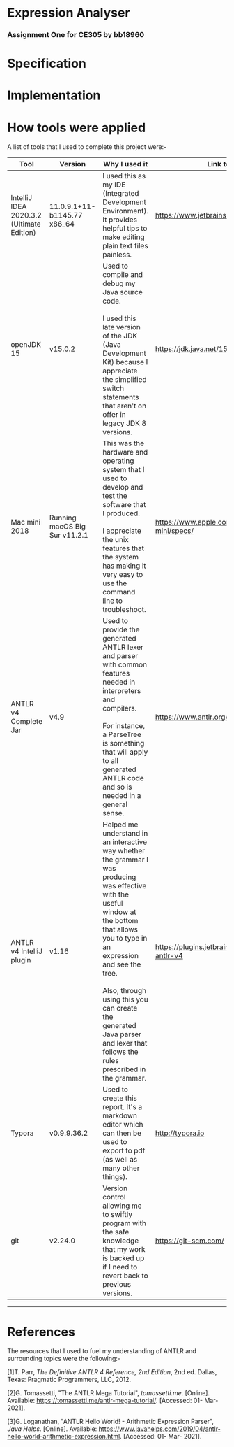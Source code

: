 # Expression Analyser

### Assignment One for CE305 by bb18960



# Specification



# Implementation



# How tools were applied

A list of tools that I used to complete this project were:-

| Tool                                      | Version                       | Why I used it                                                | Link to tool                                       |
| ----------------------------------------- | ----------------------------- | ------------------------------------------------------------ | -------------------------------------------------- |
| IntelliJ IDEA 2020.3.2 (Ultimate Edition) | 11.0.9.1+11-b1145.77 x86_64   | I used this as my IDE (Integrated Development Environment). It provides helpful tips to make editing plain text files painless. | https://www.jetbrains.com/idea/                    |
| openJDK 15                                | v15.0.2                       | Used to compile and debug my Java source code.<br /><br />I used this late version of the JDK (Java Development Kit) because I appreciate the simplified switch statements that aren't on offer in legacy JDK 8 versions. | https://jdk.java.net/15/                           |
| Mac mini 2018                             | Running macOS Big Sur v11.2.1 | This was the hardware and operating system that I used to develop and test the software that I produced.<br /><br />I appreciate the unix features that the system has making it very easy to use the command line to troubleshoot. | https://www.apple.com/uk/mac-mini/specs/           |
| ANTLR v4 Complete Jar                     | v4.9                          | Used to provide the generated ANTLR lexer and parser with common features needed in interpreters and compilers.<br /><br />For instance, a ParseTree is something that will apply to all generated ANTLR code and so is needed in a general sense. | https://www.antlr.org/download.html                |
| ANTLR v4 IntelliJ plugin                  | v1.16                         | Helped me understand in an interactive way whether the grammar I was producing was effective with the useful window at the bottom that allows you to type in an expression and see the tree.<br /><br />Also, through using this you can create the generated Java parser and lexer that follows the rules prescribed in the grammar. | https://plugins.jetbrains.com/plugin/7358-antlr-v4 |
| Typora                                    | v0.9.9.36.2                   | Used to create this report. It's a markdown editor which can then be used to export to pdf (as well as many other things). | http://typora.io                                   |
| git                                       | v2.24.0                       | Version control allowing me to swiftly program with the safe knowledge that my work is backed up if I need to revert back to previous versions. | https://git-scm.com/                               |





------



# References

The resources that I used to fuel my understanding of ANTLR and surrounding topics were the following:-



[1]T. Parr, *The Definitive ANTLR 4 Reference, 2nd Edition*, 2nd ed. Dallas, Texas: Pragmatic Programmers, LLC, 2012.

[2]G. Tomassetti, "The ANTLR Mega Tutorial", *tomassetti.me*. [Online]. Available: https://tomassetti.me/antlr-mega-tutorial/. [Accessed: 01- Mar- 2021].

[3]G. Loganathan, "ANTLR Hello World! - Arithmetic Expression Parser", *Java Helps*. [Online]. Available: https://www.javahelps.com/2019/04/antlr-hello-world-arithmetic-expression.html. [Accessed: 01- Mar- 2021].

